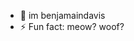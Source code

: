 - 👋 im benjamaindavis
- ⚡ Fun fact: meow? woof?

<!---
benjamaindavis/benjamaindavis is a ✨ special ✨ repository because its `README.md` (this file) appears on your GitHub profile.
You can click the Preview link to take a look at your changes.
--->
